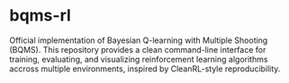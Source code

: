 # bqms-rl
Official implementation of Bayesian Q-learning with Multiple Shooting (BQMS). This repository provides a clean command-line interface for training, evaluating, and visualizing reinforcement learning algorithms accross multiple environments, inspired by CleanRL-style reproducibility.
